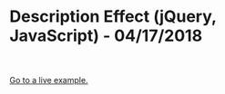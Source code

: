 <h1>Description Effect (jQuery, JavaScript) - 04/17/2018</h1>
<br><br>
<a href="https://api.smartcodingsystem.com/web/description_effect.php" target="_blank">Go to a live example.</a>